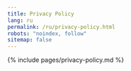 ```yaml
---
title: Privacy Policy
lang: ru
permalink: /ru/privacy-policy.html
robots: "noindex, follow"
sitemap: false
---
```


{% include pages/privacy-policy.md %}
